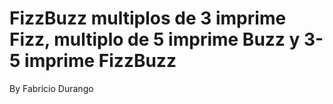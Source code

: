 # FizzBuzz multiplos de 3 imprime Fizz, multiplo de 5 imprime Buzz y 3-5 imprime FizzBuzz

By Fabricio Durango
